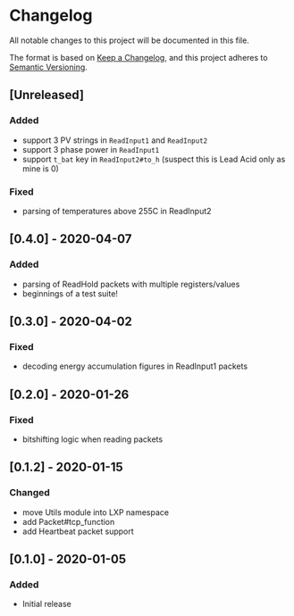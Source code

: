 # Changelog

All notable changes to this project will be documented in this file.

The format is based on [Keep a Changelog](https://keepachangelog.com/en/1.0.0/),
and this project adheres to [Semantic Versioning](https://semver.org/spec/v2.0.0.html).

## [Unreleased]

### Added

- support 3 PV strings in `ReadInput1` and `ReadInput2`
- support 3 phase power in `ReadInput1`
- support `t_bat` key in `ReadInput2#to_h` (suspect this is Lead Acid only as mine is 0)

### Fixed

- parsing of temperatures above 255C in ReadInput2


## [0.4.0] - 2020-04-07

### Added

- parsing of ReadHold packets with multiple registers/values
- beginnings of a test suite!


## [0.3.0] - 2020-04-02

### Fixed

- decoding energy accumulation figures in ReadInput1 packets


## [0.2.0] - 2020-01-26

### Fixed

- bitshifting logic when reading packets


## [0.1.2] - 2020-01-15

### Changed

- move Utils module into LXP namespace
- add Packet#tcp_function
- add Heartbeat packet support


## [0.1.0] - 2020-01-05

### Added

- Initial release
